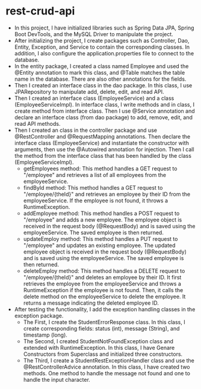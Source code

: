# rest-crud-api
- In this project, I have initialized libraries such as Spring Data JPA, Spring Boot DevTools, and the MySQL Driver to manipulate the project. 
- After initializing the project, I create packages such as Controller, Dao, Entity, Exception, and Service to contain the corresponding classes. In addition, I also configure the application.properties file to connect to the database. 
- In the entity package, I created a class named Employee and used the @Entity annotation to mark this class, and @Table matches the table name in the database. There are also other annotations for the fields.
- Then I created an interface class in the dao package. In this class, I use JPARepository to manipulate add, delete, edit, and read API.
- Then I created an interface class (EmployeeService) and a class (EmployeeServiceImpl). In interface class, I write methods and in class, I create method from interface class. Then I use @Service annotation and declare an interface class (from dao package) to add, remove, edit, and read API methods. 
- Then I created an class in the controller package and use  @RestController and @RequestMapping annotations. Then declare the interface class (EmployeeService) and instantiate the constructor with arguments, then use the @Autowired annotation for injection. Then I call the method from the interface class that has been handled by the class (EmployeeServiceImpl).
  + getEmployees method: This method handles a GET request to "/employee" and retrieves a list of all employees from the employeeService.
  + findById method: This method handles a GET request to "/employee/{theId}" and retrieves an employee by their ID from the employeeService. If the employee is not found, it throws a RuntimeException.
  + addEmployee method: This method handles a POST request to "/employee" and adds a new employee. The employee object is received in the request body (@RequestBody) and is saved using the employeeService. The saved employee is then returned.
  + updateEmploy method: This method handles a PUT request to "/employee" and updates an existing employee. The updated employee object is received in the request body (@RequestBody) and is saved using the employeeService. The saved employee is then returned.
  + deleteEmploy method: This method handles a DELETE request to "/employee/{theId}" and deletes an employee by their ID. It first retrieves the employee from the employeeService and throws a RuntimeException if the employee is not found. Then, it calls the delete method on the employeeService to delete the employee. It returns a message indicating the deleted employee ID.
- After testing the functionality, I add the exception handling classes in the exception package.
  + The First, I create the StudentErrorResponse class. In this class, I create corresponding fields: status (int), message (String), and timestamp (long).
  + The Second, I created StudentNotFoundException class and extended with RuntimeException. In this class, I have Genare Constructors from Superclass and initialized three constructors.
  + The Third, I create a StudentRestExceptionHandler class and use the @RestControllerAdvice annotation. In this class, I have created two methods. One method to handle the message not found and one to handle the input character.
